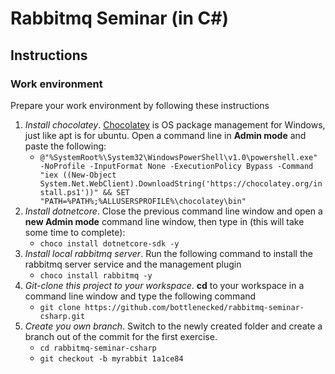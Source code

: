 # Rabbitmq Seminar (in C#)


## Instructions

### Work environment
Prepare your work environment by following these instructions

1. _Install chocolatey_. [Chocolatey](https://chocolatey.org/) is OS package management for Windows, just like apt is for ubuntu. Open a command line in **Admin mode** and paste the following:
   * `@"%SystemRoot%\System32\WindowsPowerShell\v1.0\powershell.exe" -NoProfile -InputFormat None -ExecutionPolicy Bypass -Command "iex ((New-Object System.Net.WebClient).DownloadString('https://chocolatey.org/install.ps1'))" && SET "PATH=%PATH%;%ALLUSERSPROFILE%\chocolatey\bin"`
1. _Install dotnetcore_. Close the previous command line window and open a **new Admin mode** command line window, then type in (this will take some time to complete):
   * `choco install dotnetcore-sdk -y`
1. _Install local rabbitmq server_. Run the following command to install the rabbitmq server service and the management plugin
   * `choco install rabbitmq -y`
1. _Git-clone this project to your workspace_. **cd** to your workspace in a command line window and type the following command
   * `git clone https://github.com/bottlenecked/rabbitmq-seminar-csharp.git`
1. _Create you own branch_. Switch to the newly created folder and create a branch out of the commit for the first exercise.
   * `cd rabbitmq-seminar-csharp`
   * `git checkout -b myrabbit 1a1ce84`